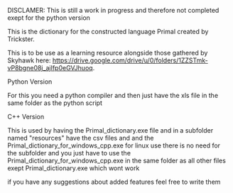 DISCLAMER:
This is still a work in progress and therefore not completed exept for the python version

This is the dictionary for the constructed language Primal created by Trickster.

This is to be use as a learning resource alongside those gathered by Skyhawk here: https://drive.google.com/drive/u/0/folders/1ZZSTmk-vP8bgne08j_ajIfp0eGVJhuoq.



Python Version

For this you need a python compiler and then just have the xls file in the same folder as the python script



C++ Version

This is used by having the Primal_dictionary.exe file and in a subfolder named "resources" have the csv files and and the Primal_dictionary_for_windows_cpp.exe for linux use there is no need for the subfolder and you just have to use the Primal_dictionary_for_windows_cpp.exe in the same folder as all other files exept Primal_dictionary.exe which wont work

if you have any suggestions about added features feel free to write them
